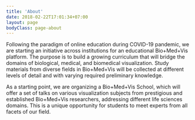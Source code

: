 ```yaml
---
title: 'About'
date: 2018-02-22T17:01:34+07:00
layout: page
bodyClass: page-about
---
```



Following the paradigm of online education during COVID-19 pandemic, we are starting an initiative across institutions for an educational Bio+Med+Vis platform. The purpose is to build a growing curriculum that will bridge the domains of biological, medical, and biomedical visualization. Study materials from diverse fields in Bio+Med+Vis will be collected at different levels of detail and with varying required preliminary knowledge. 

As a starting point, we are organizing a Bio+Med+Vis School, which will offer a set of talks on various visualization subjects from prestigious and established Bio+Med+Vis researchers, addressing different life sciences domains. This is a unique opportunity for students to meet experts from all facets of our field.

